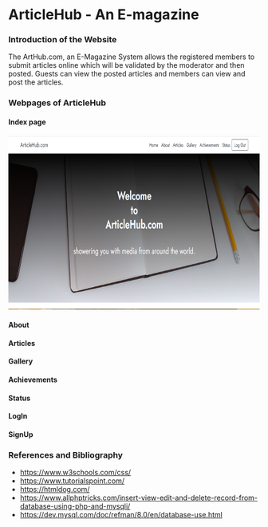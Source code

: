 # ArticleHub - An E-magazine
### Introduction of the Website
The ArtHub.com, an E-Magazine System allows the registered members to   submit articles online which will be validated by the moderator and then posted. Guests can view the posted articles and members can view and post the articles.
### Webpages of ArticleHub
####  Index page
<img alt="" src="images/image8.png" style="width: 639.50px; height: 349.00px; margin-left: 0.00px; margin-top: 0.00px; transform: rotate(0.00rad) translateZ(0px); -webkit-transform: rotate(0.00rad) translateZ(0px);" title=""></img>

#### About 
#### Articles 
#### Gallery 
#### Achievements 
#### Status 
#### LogIn 
#### SignUp 

### References and Bibliography
- https://www.w3schools.com/css/
- https://www.tutorialspoint.com/
- https://htmldog.com/
- https://www.allphptricks.com/insert-view-edit-and-delete-record-from-database-using-php-and-mysqli/
- https://dev.mysql.com/doc/refman/8.0/en/database-use.html
